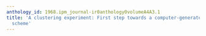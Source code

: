 ```yaml
---
anthology_id: 1968.ipm_journal-ir0anthology0volumeA4A3.1
title: 'A clustering experiment: First step towards a computer-generated classification
  scheme'
---
```

